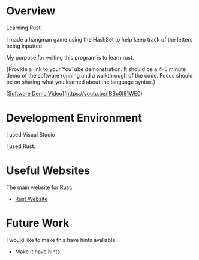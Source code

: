 # Overview

Learning Rust

I made a hangman game using the HashSet to help keep track of the letters being inputted.

My purpose for writing this program is to learn rust.

{Provide a link to your YouTube demonstration. It should be a 4-5 minute demo of the software running and a walkthrough of the code. Focus should be on sharing what you learned about the language syntax.}

[[Software Demo Video](http://youtube.link.goes.here)](https://youtu.be/IBSo0I81WE0)

# Development Environment

I used Visual Studio

I used Rust. 

# Useful Websites

The main website for Rust.

- [Rust Website]([http://url.link.goes.here](https://www.rust-lang.org/learn))


# Future Work

I would like to make this have hints avaliable.

- Make it have hints.
